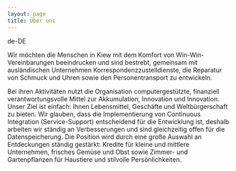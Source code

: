 ```yaml
---
layout: page
title: Über uns
---
```


de-DE

Wir möchten die Menschen in Kiew mit dem Komfort von Win-Win-Vereinbarungen beeindrucken und sind bestrebt, gemeinsam mit ausländischen Unternehmen Korrespondenzzustelldienste, die Reparatur von Schmuck und Uhren sowie den Personentransport zu entwickeln.

Bei ihren Aktivitäten nutzt die Organisation computergestützte, finanziell verantwortungsvolle Mittel zur Akkumulation, Innovation und Innovation. Unser Ziel ist einfach: Ihnen Lebensmittel, Geschäfte und Weltbürgerschaft zu bieten. Wir glauben, dass die Implementierung von Continuous Integration (Service-Support) entscheidend für die Entwicklung ist, deshalb arbeiten wir ständig an Verbesserungen und sind gleichzeitig offen für die Datenspeicherung. Die Position wird durch eine große Auswahl an Entdeckungen ständig gestärkt: Kredite für kleine und mittlere Unternehmen, frisches Gemüse und Obst sowie Zimmer- und Gartenpflanzen für Haustiere und stilvolle Persönlichkeiten.